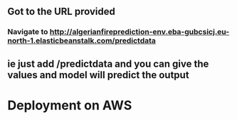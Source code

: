 ## Got to the URL provided 
### Navigate to http://algerianfireprediction-env.eba-gubcsicj.eu-north-1.elasticbeanstalk.com/predictdata
## ie just add /predictdata and you can give the values and model will predict the output 

# Deployment on AWS
